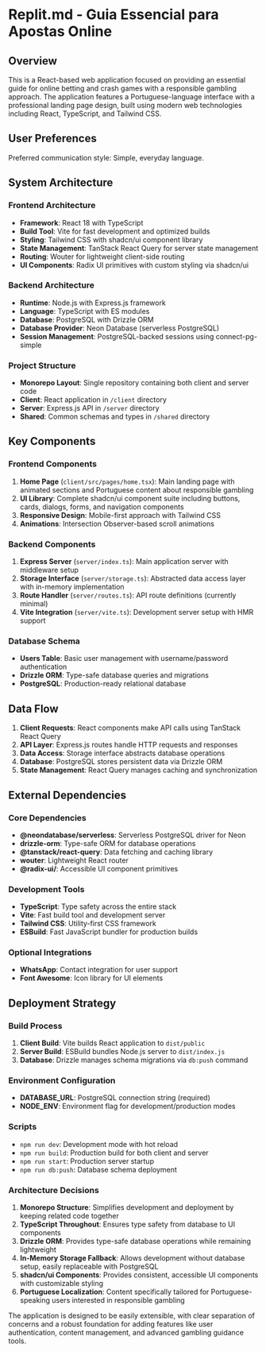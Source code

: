 # Replit.md - Guia Essencial para Apostas Online

## Overview

This is a React-based web application focused on providing an essential guide for online betting and crash games with a responsible gambling approach. The application features a Portuguese-language interface with a professional landing page design, built using modern web technologies including React, TypeScript, and Tailwind CSS.

## User Preferences

Preferred communication style: Simple, everyday language.

## System Architecture

### Frontend Architecture
- **Framework**: React 18 with TypeScript
- **Build Tool**: Vite for fast development and optimized builds
- **Styling**: Tailwind CSS with shadcn/ui component library
- **State Management**: TanStack React Query for server state management
- **Routing**: Wouter for lightweight client-side routing
- **UI Components**: Radix UI primitives with custom styling via shadcn/ui

### Backend Architecture
- **Runtime**: Node.js with Express.js framework
- **Language**: TypeScript with ES modules
- **Database**: PostgreSQL with Drizzle ORM
- **Database Provider**: Neon Database (serverless PostgreSQL)
- **Session Management**: PostgreSQL-backed sessions using connect-pg-simple

### Project Structure
- **Monorepo Layout**: Single repository containing both client and server code
- **Client**: React application in `/client` directory
- **Server**: Express.js API in `/server` directory
- **Shared**: Common schemas and types in `/shared` directory

## Key Components

### Frontend Components
1. **Home Page** (`client/src/pages/home.tsx`): Main landing page with animated sections and Portuguese content about responsible gambling
2. **UI Library**: Complete shadcn/ui component suite including buttons, cards, dialogs, forms, and navigation components
3. **Responsive Design**: Mobile-first approach with Tailwind CSS
4. **Animations**: Intersection Observer-based scroll animations

### Backend Components
1. **Express Server** (`server/index.ts`): Main application server with middleware setup
2. **Storage Interface** (`server/storage.ts`): Abstracted data access layer with in-memory implementation
3. **Route Handler** (`server/routes.ts`): API route definitions (currently minimal)
4. **Vite Integration** (`server/vite.ts`): Development server setup with HMR support

### Database Schema
- **Users Table**: Basic user management with username/password authentication
- **Drizzle ORM**: Type-safe database queries and migrations
- **PostgreSQL**: Production-ready relational database

## Data Flow

1. **Client Requests**: React components make API calls using TanStack React Query
2. **API Layer**: Express.js routes handle HTTP requests and responses
3. **Data Access**: Storage interface abstracts database operations
4. **Database**: PostgreSQL stores persistent data via Drizzle ORM
5. **State Management**: React Query manages caching and synchronization

## External Dependencies

### Core Dependencies
- **@neondatabase/serverless**: Serverless PostgreSQL driver for Neon
- **drizzle-orm**: Type-safe ORM for database operations
- **@tanstack/react-query**: Data fetching and caching library
- **wouter**: Lightweight React router
- **@radix-ui/**: Accessible UI component primitives

### Development Tools
- **TypeScript**: Type safety across the entire stack
- **Vite**: Fast build tool and development server
- **Tailwind CSS**: Utility-first CSS framework
- **ESBuild**: Fast JavaScript bundler for production builds

### Optional Integrations
- **WhatsApp**: Contact integration for user support
- **Font Awesome**: Icon library for UI elements

## Deployment Strategy

### Build Process
1. **Client Build**: Vite builds React application to `dist/public`
2. **Server Build**: ESBuild bundles Node.js server to `dist/index.js`
3. **Database**: Drizzle manages schema migrations via `db:push` command

### Environment Configuration
- **DATABASE_URL**: PostgreSQL connection string (required)
- **NODE_ENV**: Environment flag for development/production modes

### Scripts
- `npm run dev`: Development mode with hot reload
- `npm run build`: Production build for both client and server
- `npm run start`: Production server startup
- `npm run db:push`: Database schema deployment

### Architecture Decisions

1. **Monorepo Structure**: Simplifies development and deployment by keeping related code together
2. **TypeScript Throughout**: Ensures type safety from database to UI components
3. **Drizzle ORM**: Provides type-safe database operations while remaining lightweight
4. **In-Memory Storage Fallback**: Allows development without database setup, easily replaceable with PostgreSQL
5. **shadcn/ui Components**: Provides consistent, accessible UI components with customizable styling
6. **Portuguese Localization**: Content specifically tailored for Portuguese-speaking users interested in responsible gambling

The application is designed to be easily extensible, with clear separation of concerns and a robust foundation for adding features like user authentication, content management, and advanced gambling guidance tools.